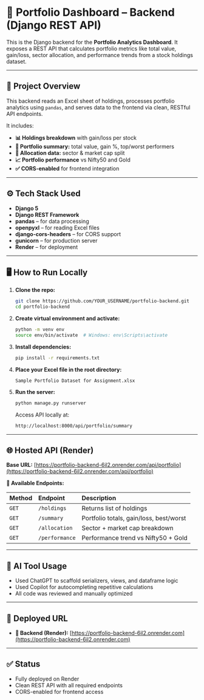 # 🧠 Portfolio Dashboard – Backend (Django REST API)

This is the Django backend for the **Portfolio Analytics Dashboard**. It exposes a REST API that calculates portfolio metrics like total value, gain/loss, sector allocation, and performance trends from a stock holdings dataset.

---

## 🧩 Project Overview

This backend reads an Excel sheet of holdings, processes portfolio analytics using `pandas`, and serves data to the frontend via clean, RESTful API endpoints.

It includes:

- **📊 Holdings breakdown** with gain/loss per stock
- **🧠 Portfolio summary:** total value, gain %, top/worst performers
- **🧩 Allocation data:** sector & market cap split
- **📈 Portfolio performance** vs Nifty50 and Gold
- **✅ CORS-enabled** for frontend integration

---

## ⚙️ Tech Stack Used

- **Django 5**
- **Django REST Framework**
- **pandas** – for data processing
- **openpyxl** – for reading Excel files
- **django-cors-headers** – for CORS support
- **gunicorn** – for production server
- **Render** – for deployment

---

## 🖥️ How to Run Locally

1.  **Clone the repo:**
    ```bash
    git clone https://github.com/YOUR_USERNAME/portfolio-backend.git
    cd portfolio-backend
    ```
2.  **Create virtual environment and activate:**
    ```bash
    python -m venv env
    source env/bin/activate  # Windows: env\Scripts\activate
    ```
3.  **Install dependencies:**
    ```bash
    pip install -r requirements.txt
    ```
4.  **Place your Excel file in the root directory:**
    ```
    Sample Portfolio Dataset for Assignment.xlsx
    ```
5.  **Run the server:**
    ```bash
    python manage.py runserver
    ```
    Access API locally at:
    ```bash
    http://localhost:8000/api/portfolio/summary
    ```

---

## 🌐 Hosted API (Render)

**Base URL:**
[https://portfolio-backend-6il2.onrender.com/api/portfolio](https://portfolio-backend-6il2.onrender.com/api/portfolio)

**📡 Available Endpoints:**

| Method | Endpoint       | Description                             |
| :----- | :------------- | :-------------------------------------- |
| `GET`  | `/holdings`    | Returns list of holdings                |
| `GET`  | `/summary`     | Portfolio totals, gain/loss, best/worst |
| `GET`  | `/allocation`  | Sector + market cap breakdown           |
| `GET`  | `/performance` | Performance trend vs Nifty50 + Gold     |

---

## 🧠 AI Tool Usage

- Used ChatGPT to scaffold serializers, views, and dataframe logic
- Used Copilot for autocompleting repetitive calculations
- All code was reviewed and manually optimized

---

## 🚀 Deployed URL

- **🔗 Backend (Render):** [https://portfolio-backend-6il2.onrender.com](https://portfolio-backend-6il2.onrender.com)

---

## ✅ Status

- Fully deployed on Render
- Clean REST API with all required endpoints
- CORS-enabled for frontend access
